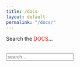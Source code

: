 ```yaml
---
title: /docs
layout: default
permalink: "/docs/"
---
```

<style>
.center {
  display: block;
  margin-left: auto;
  margin-right: auto;
  width: 100%;
}
</style>

<p style="display:inline;">Search the <div style="color:red;display:inline;">DOCS</div>...</p>
&nbsp;
<!-- Html Elements for Search -->
<div id="search-container">
<input type="text" id="search-input" placeholder="search...">
<ul id="results-container"></ul>
</div>

<!-- Script pointing to search-script.js -->
<script src="/js/search-script.js" type="text/javascript"></script>

<!-- Configuration -->
<div class="center">
  <script>
SimpleJekyllSearch({
  searchInput: document.getElementById('search-input'),
  resultsContainer: document.getElementById('results-container'),
  json: '/search.json'
})
  </script>
</div>
&nbsp;
